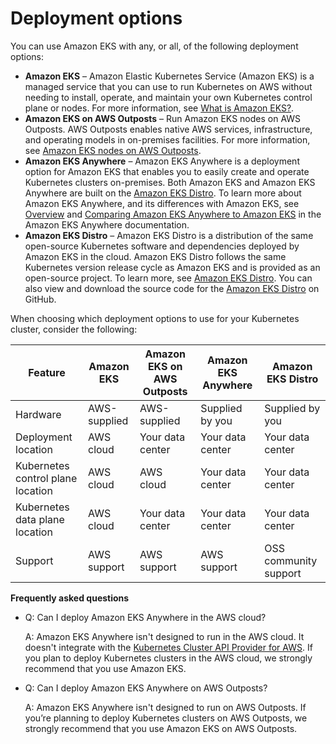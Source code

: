 # Deployment options<a name="eks-deployment-options"></a>

You can use Amazon EKS with any, or all, of the following deployment options:
+ **Amazon EKS** – Amazon Elastic Kubernetes Service \(Amazon EKS\) is a managed service that you can use to run Kubernetes on AWS without needing to install, operate, and maintain your own Kubernetes control plane or nodes\. For more information, see [What is Amazon EKS?](what-is-eks.md)\.
+ **Amazon EKS on AWS Outposts** – Run Amazon EKS nodes on AWS Outposts\. AWS Outposts enables native AWS services, infrastructure, and operating models in on\-premises facilities\. For more information, see [Amazon EKS nodes on AWS Outposts](eks-on-outposts.md)\.
+ **Amazon EKS Anywhere** – Amazon EKS Anywhere is a deployment option for Amazon EKS that enables you to easily create and operate Kubernetes clusters on\-premises\. Both Amazon EKS and Amazon EKS Anywhere are built on the [Amazon EKS Distro](https://distro.eks.amazonaws.com/)\. To learn more about Amazon EKS Anywhere, and its differences with Amazon EKS, see [Overview](https://anywhere.eks.amazonaws.com/docs/overview) and [Comparing Amazon EKS Anywhere to Amazon EKS](https://anywhere.eks.amazonaws.com/docs/concepts/eksafeatures/#comparing-amazon-eks-anywhere-to-amazon-eks) in the Amazon EKS Anywhere documentation\.
+ **Amazon EKS Distro** – Amazon EKS Distro is a distribution of the same open\-source Kubernetes software and dependencies deployed by Amazon EKS in the cloud\. Amazon EKS Distro follows the same Kubernetes version release cycle as Amazon EKS and is provided as an open\-source project\. To learn more, see [Amazon EKS Distro](https://distro.eks.amazonaws.com/)\. You can also view and download the source code for the [Amazon EKS Distro](https://github.com/aws/eks-distro) on GitHub\.

When choosing which deployment options to use for your Kubernetes cluster, consider the following:


| Feature | Amazon EKS | Amazon EKS on AWS Outposts | Amazon EKS Anywhere | Amazon EKS Distro | 
| --- | --- | --- | --- | --- | 
| Hardware | AWS\-supplied | AWS\-supplied | Supplied by you | Supplied by you | 
| Deployment location | AWS cloud | Your data center | Your data center | Your data center | 
| Kubernetes control plane location | AWS cloud | AWS cloud | Your data center | Your data center | 
| Kubernetes data plane location | AWS cloud | Your data center | Your data center | Your data center | 
| Support | AWS support | AWS support | AWS support | OSS community support | 

**Frequently asked questions**
+ Q: Can I deploy Amazon EKS Anywhere in the AWS cloud?

  A: Amazon EKS Anywhere isn't designed to run in the AWS cloud\. It doesn't integrate with the [Kubernetes Cluster API Provider for AWS](https://github.com/kubernetes-sigs/cluster-api-provider-aws)\. If you plan to deploy Kubernetes clusters in the AWS cloud, we strongly recommend that you use Amazon EKS\. 
+ Q: Can I deploy Amazon EKS Anywhere on AWS Outposts?

  A: Amazon EKS Anywhere isn't designed to run on AWS Outposts\. If you’re planning to deploy Kubernetes clusters on AWS Outposts, we strongly recommend that you use Amazon EKS on AWS Outposts\. 